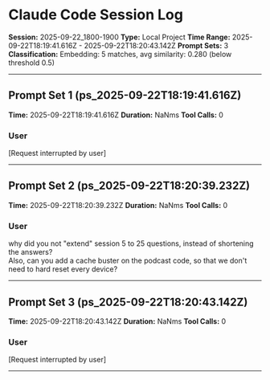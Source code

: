 # Claude Code Session Log

**Session:** 2025-09-22_1800-1900
**Type:** Local Project
**Time Range:** 2025-09-22T18:19:41.616Z - 2025-09-22T18:20:43.142Z
**Prompt Sets:** 3
**Classification:** Embedding: 5 matches, avg similarity: 0.280 (below threshold 0.5)

---

<a name="ps_2025-09-22T18:19:41.616Z"></a>
## Prompt Set 1 (ps_2025-09-22T18:19:41.616Z)

**Time:** 2025-09-22T18:19:41.616Z
**Duration:** NaNms
**Tool Calls:** 0

### User

[Request interrupted by user]

---

<a name="ps_2025-09-22T18:20:39.232Z"></a>
## Prompt Set 2 (ps_2025-09-22T18:20:39.232Z)

**Time:** 2025-09-22T18:20:39.232Z
**Duration:** NaNms
**Tool Calls:** 0

### User

why did you not "extend" session 5 to 25 questions, instead of shortening the answers?\
Also, can you add a cache buster on the podcast code, so that we don't need to hard reset every device?

---

<a name="ps_2025-09-22T18:20:43.142Z"></a>
## Prompt Set 3 (ps_2025-09-22T18:20:43.142Z)

**Time:** 2025-09-22T18:20:43.142Z
**Duration:** NaNms
**Tool Calls:** 0

### User

[Request interrupted by user]

---

